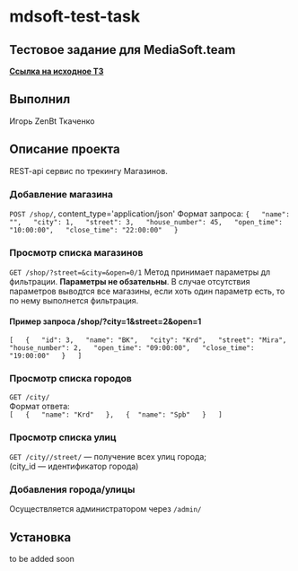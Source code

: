 # mdsoft-test-task
## Тестовое задание для MediaSoft.team
[**Ссылка на исходное ТЗ**](https://drive.google.com/file/d/1DU2-MSCNN-FzCa8ksB3rx2GQy23LSt5T/view?usp=sharing)
## Выполнил
Игорь ZenBt Ткаченко
## Описание проекта
REST-api сервис по трекингу Магазинов.
### Добавление магазина 
`POST /shop/`, content_type='application/json'
Формат запроса: 
`{  
    "name": "",  
    "city": 1,  
    "street": 3,  
    "house_number": 45,  
    "open_time": "10:00:00",  
    "close_time": "22:00:00"  
}`  
### Просмотр списка магазинов
`GET /shop/?street=&city=&open=0/1`
Метод принимает параметры дл фильтрации. **Параметры не обзательны**. В случае отсутствия параметров выводтся все магазины, если хоть один параметр есть, то по нему выполнется фильтрация.
#### Пример запроса /shop/?city=1&street=2&open=1
`
[  
    {  
        "id": 3,  
        "name": "BK",  
        "city": "Krd",  
        "street": "Mira",  
        "house_number": 2,  
        "open_time": "09:00:00",  
        "close_time": "19:00:00"  
    }  
]  
`
### Просмотр списка городов
`GET /city/`  
Формат ответа:  
`
[  
    {  
        "name": "Krd"  
    },  
    { 
        "name": "Spb"  
    }  
]  
`
### Просмотр списка улиц
`GET /city//street/` — получение всех улиц города;  
(city_id — идентификатор города)  

### Добавления города/улицы
Осуществляется администратором через `/admin/`  

## Установка
to be added soon
